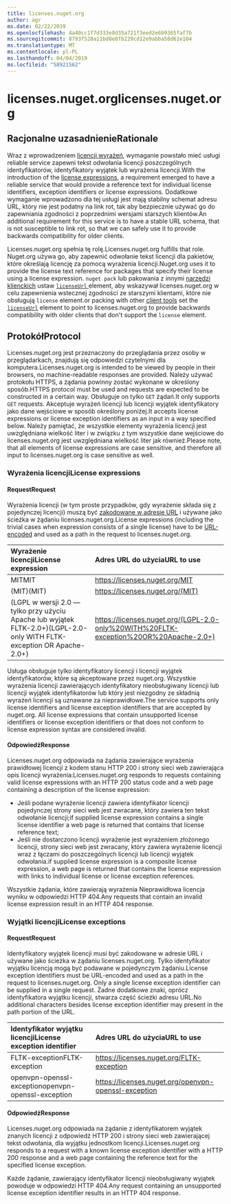 ```yaml
---
title: licenses.nuget.org
author: agr
ms.date: 02/22/2019
ms.openlocfilehash: 4a40cc1f7d333e8d35a721f3eed2e6b9365faf7b
ms.sourcegitcommit: 8793f528a11bd8e8fb229cd12e9abba50d61e104
ms.translationtype: MT
ms.contentlocale: pl-PL
ms.lasthandoff: 04/04/2019
ms.locfileid: "58921562"
---
```

# <a name="licensesnugetorg"></a><span data-ttu-id="32c93-102">licenses.nuget.org</span><span class="sxs-lookup"><span data-stu-id="32c93-102">licenses.nuget.org</span></span>

## <a name="rationale"></a><span data-ttu-id="32c93-103">Racjonalne uzasadnienie</span><span class="sxs-lookup"><span data-stu-id="32c93-103">Rationale</span></span>

<span data-ttu-id="32c93-104">Wraz z wprowadzeniem [licencji wyrażeń](nuspec.md#license), wymaganie powstało mieć usługi reliable service zapewni tekst odwołania licencji poszczególnych identyfikatorów, identyfikatory wyjątek lub wyrażenia licencji.</span><span class="sxs-lookup"><span data-stu-id="32c93-104">With the introduction of the [license expressions](nuspec.md#license), a requirement emerged to have a reliable service that would provide a reference text for individual license identifiers, exception identifiers or license expressions.</span></span>
<span data-ttu-id="32c93-105">Dodatkowe wymaganie wprowadzono dla tej usługi jest mają stabilny schemat adresu URL, który nie jest podatny na link rot, tak aby bezpiecznie używać go do zapewniania zgodności z poprzednimi wersjami starszych klientów.</span><span class="sxs-lookup"><span data-stu-id="32c93-105">An additional requirement for this service is to have a stable URL schema, that is not susceptible to link rot, so that we can safely use it to provide backwards compatibility for older clients.</span></span>

<span data-ttu-id="32c93-106">Licenses.nuget.org spełnia tę rolę.</span><span class="sxs-lookup"><span data-stu-id="32c93-106">Licenses.nuget.org fulfills that role.</span></span> <span data-ttu-id="32c93-107">Nuget.org używa go, aby zapewnić odwołanie tekst licencji dla pakietów, które określają licencję za pomocą wyrażenia licencji.</span><span class="sxs-lookup"><span data-stu-id="32c93-107">Nuget.org uses it to provide the license text reference for packages that specify their license using a license expression.</span></span> `nuget pack` <span data-ttu-id="32c93-108">lub pakowania z innymi [narzędzi klienckich](https://docs.microsoft.com/en-us/nuget/install-nuget-client-tools) ustaw [ `licenseUrl` ](nuspec.md#licenseurl) element, aby wskazywał licenses.nuget.org w celu zapewnienia wstecznej zgodności ze starszymi klientami, które nie obsługują `license` element.</span><span class="sxs-lookup"><span data-stu-id="32c93-108">or packing with other [client tools](https://docs.microsoft.com/en-us/nuget/install-nuget-client-tools) set the [`licenseUrl`](nuspec.md#licenseurl) element to point to licenses.nuget.org to provide backwards compatibility with older clients that don't support the `license` element.</span></span>

## <a name="protocol"></a><span data-ttu-id="32c93-109">Protokół</span><span class="sxs-lookup"><span data-stu-id="32c93-109">Protocol</span></span>

<span data-ttu-id="32c93-110">Licenses.nuget.org jest przeznaczony do przeglądania przez osoby w przeglądarkach, znajdują się odpowiedzi czytelnymi dla komputera.</span><span class="sxs-lookup"><span data-stu-id="32c93-110">Licenses.nuget.org is intended to be viewed by people in their browsers, no machine-readable responses are provided.</span></span>
<span data-ttu-id="32c93-111">Należy używać protokołu HTTPS, a żądania powinny zostać wykonane w określony sposób.</span><span class="sxs-lookup"><span data-stu-id="32c93-111">HTTPS protocol must be used and requests are expected to be constructed in a certain way.</span></span> <span data-ttu-id="32c93-112">Obsługuje on tylko `GET` żądań.</span><span class="sxs-lookup"><span data-stu-id="32c93-112">It only supports `GET` requests.</span></span>
<span data-ttu-id="32c93-113">Akceptuje wyrażeń licencji lub licencji wyjątek identyfikatory jako dane wejściowe w sposób określony poniżej.</span><span class="sxs-lookup"><span data-stu-id="32c93-113">It accepts license expressions or license exception identifiers as an input in a way specified below.</span></span> <span data-ttu-id="32c93-114">Należy pamiętać, że wszystkie elementy wyrażenia licencji jest uwzględniana wielkość liter i w związku z tym wszystkie dane wejściowe do licenses.nuget.org jest uwzględniana wielkość liter jak również.</span><span class="sxs-lookup"><span data-stu-id="32c93-114">Please note, that all elements of license expressions are case sensitive, and therefore all input to licenses.nuget.org is case sensitive as well.</span></span>

### <a name="license-expressions"></a><span data-ttu-id="32c93-115">Wyrażenia licencji</span><span class="sxs-lookup"><span data-stu-id="32c93-115">License expressions</span></span>

#### <a name="request"></a><span data-ttu-id="32c93-116">Request</span><span class="sxs-lookup"><span data-stu-id="32c93-116">Request</span></span>

<span data-ttu-id="32c93-117">Wyrażenia licencji (w tym proste przypadków, gdy wyrażenie składa się z pojedynczej licencji) muszą być [zakodowane w adresie URL](https://tools.ietf.org/html/rfc3986#section-2.1) i używane jako ścieżka w żądaniu licenses.nuget.org.</span><span class="sxs-lookup"><span data-stu-id="32c93-117">License expressions (including the trivial cases when expression consists of a single license) have to be [URL-encoded](https://tools.ietf.org/html/rfc3986#section-2.1) and used as a path in the request to licenses.nuget.org.</span></span>

| <span data-ttu-id="32c93-118">Wyrażenie licencji</span><span class="sxs-lookup"><span data-stu-id="32c93-118">License expression</span></span> | <span data-ttu-id="32c93-119">Adres URL do użycia</span><span class="sxs-lookup"><span data-stu-id="32c93-119">URL to use</span></span> |
|:---|:---|
| <span data-ttu-id="32c93-120">MIT</span><span class="sxs-lookup"><span data-stu-id="32c93-120">MIT</span></span>                                                | <https://licenses.nuget.org/MIT> |
| <span data-ttu-id="32c93-121">(MIT)</span><span class="sxs-lookup"><span data-stu-id="32c93-121">(MIT)</span></span>                                              | <https://licenses.nuget.org/(MIT)> |
| <span data-ttu-id="32c93-122">(LGPL w wersji 2.0 — tylko przy użyciu Apache lub wyjątek FLTK-2.0+)</span><span class="sxs-lookup"><span data-stu-id="32c93-122">(LGPL-2.0-only WITH FLTK-exception OR Apache-2.0+)</span></span> | <https://licenses.nuget.org/(LGPL-2.0-only%20WITH%20FLTK-exception%20OR%20Apache-2.0+)> |

<span data-ttu-id="32c93-123">Usługa obsługuje tylko identyfikatory licencji i licencji wyjątek identyfikatorów, które są akceptowane przez nuget.org. Wszystkie wyrażenia licencji zawierających identyfikatory nieobsługiwany licencji lub licencji wyjątek identyfikatorów lub który jest niezgodny ze składnią wyrażeń licencji są uznawane za nieprawidłowe.</span><span class="sxs-lookup"><span data-stu-id="32c93-123">The service supports only license identifiers and license exception identifiers that are accepted by nuget.org. All license expressions that contain unsupported license identifiers or license exception identifiers or that does not conform to license expression syntax are considered invalid.</span></span>

#### <a name="response"></a><span data-ttu-id="32c93-124">Odpowiedź</span><span class="sxs-lookup"><span data-stu-id="32c93-124">Response</span></span>

<span data-ttu-id="32c93-125">Licenses.nuget.org odpowiada na żądania zawierające wyrażenia prawidłowej licencji z kodem stanu HTTP 200 i strony sieci web zawierająca opis licencji wyrażenia:</span><span class="sxs-lookup"><span data-stu-id="32c93-125">Licenses.nuget.org responds to requests containing valid license expressions with an HTTP 200 status code and a web page containing a description of the license expression:</span></span>

* <span data-ttu-id="32c93-126">Jeśli podane wyrażenie licencji zawiera identyfikator licencji pojedynczej strony sieci web jest zwracane, który zawiera ten tekst odwołanie licencji;</span><span class="sxs-lookup"><span data-stu-id="32c93-126">if supplied license expression contains a single license identifier a web page is returned that contains that license reference text;</span></span>
* <span data-ttu-id="32c93-127">Jeśli nie dostarczono licencji wyrażenie jest wyrażeniem złożonego licencji, strony sieci web jest zwracany, który zawiera wyrażenie licencji wraz z łączami do poszczególnych licencji lub licencji wyjątek odwołania.</span><span class="sxs-lookup"><span data-stu-id="32c93-127">if supplied license expression is a composite license expression, a web page is returned that contains the license expression with links to individual license or license exception references.</span></span>

<span data-ttu-id="32c93-128">Wszystkie żądania, które zawierają wyrażenia Nieprawidłowa licencja wyniku w odpowiedzi HTTP 404.</span><span class="sxs-lookup"><span data-stu-id="32c93-128">Any requests that contain an invalid license expression result in an HTTP 404 response.</span></span>

### <a name="license-exceptions"></a><span data-ttu-id="32c93-129">Wyjątki licencji</span><span class="sxs-lookup"><span data-stu-id="32c93-129">License exceptions</span></span>

#### <a name="request"></a><span data-ttu-id="32c93-130">Request</span><span class="sxs-lookup"><span data-stu-id="32c93-130">Request</span></span>

<span data-ttu-id="32c93-131">Identyfikatory wyjątek licencji musi być zakodowane w adresie URL i używane jako ścieżka w żądaniu licenses.nuget.org. Tylko identyfikator wyjątku licencją mogą być podawane w pojedynczym żądaniu.</span><span class="sxs-lookup"><span data-stu-id="32c93-131">License exception identifiers must be URL-encoded and used as a path in the request to licenses.nuget.org. Only a single license exception identifier can be supplied in a single request.</span></span> <span data-ttu-id="32c93-132">Żadne dodatkowe znaki, oprócz identyfikatora wyjątku licencji, stwarza część ścieżki adresu URL.</span><span class="sxs-lookup"><span data-stu-id="32c93-132">No additional characters besides license exception identifier may present in the path portion of the URL.</span></span>

| <span data-ttu-id="32c93-133">Identyfikator wyjątku licencji</span><span class="sxs-lookup"><span data-stu-id="32c93-133">License exception identifier</span></span> | <span data-ttu-id="32c93-134">Adres URL do użycia</span><span class="sxs-lookup"><span data-stu-id="32c93-134">URL to use</span></span> |
|:---|:---|
|<span data-ttu-id="32c93-135">FLTK-exception</span><span class="sxs-lookup"><span data-stu-id="32c93-135">FLTK-exception</span></span>            | <https://licenses.nuget.org/FLTK-exception> |
|<span data-ttu-id="32c93-136">openvpn-openssl-exception</span><span class="sxs-lookup"><span data-stu-id="32c93-136">openvpn-openssl-exception</span></span> | <https://licenses.nuget.org/openvpn-openssl-exception> |

#### <a name="response"></a><span data-ttu-id="32c93-137">Odpowiedź</span><span class="sxs-lookup"><span data-stu-id="32c93-137">Response</span></span>

<span data-ttu-id="32c93-138">Licenses.nuget.org odpowiada na żądanie z identyfikatorem wyjątek znanych licencji z odpowiedź HTTP 200 i strony sieci web zawierającej tekst odwołania, dla wyjątku jednostkom licencji.</span><span class="sxs-lookup"><span data-stu-id="32c93-138">Licenses.nuget.org responds to a request with a known license exception identifier with a HTTP 200 response and a web page containing the reference text for the specified license exception.</span></span>

<span data-ttu-id="32c93-139">Każde żądanie, zawierający identyfikator licencji nieobsługiwany wyjątek powoduje w odpowiedzi HTTP 404.</span><span class="sxs-lookup"><span data-stu-id="32c93-139">Any request containing an unsupported license exception identifier results in an HTTP 404 response.</span></span>